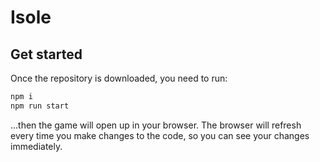 # Isole

## Get started

Once the repository is downloaded, you need to run:

```bash
npm i
npm run start
```

...then the game will open up in your browser. The browser will refresh every time you make changes to the code, so you can see your changes immediately.

